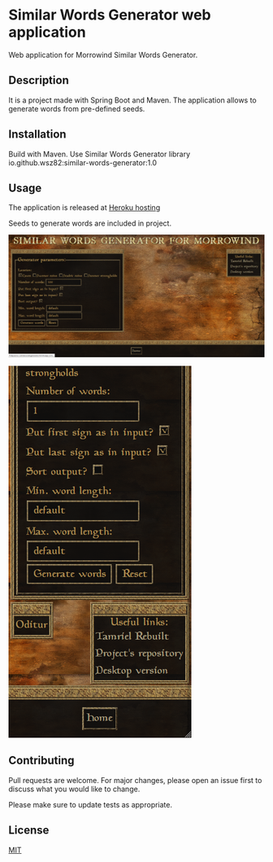 # Similar Words Generator web application

Web application for Morrowind Similar Words Generator.

## Description

It is a project made with Spring Boot and Maven. The application allows to generate words from pre-defined seeds.

## Installation

Build with Maven. Use Similar Words Generator library io.github.wsz82:similar-words-generator:1.0

## Usage

<p>The application is released at <a href="https://similarwordsgenerator.herokuapp.com">Heroku hosting</a></p>
Seeds to generate words are included in project.

![sample](sample.png)

![sample2](sample2.png)

## Contributing
Pull requests are welcome. For major changes, please open an issue first to discuss what you would like to change.

Please make sure to update tests as appropriate.

## License
[MIT](https://choosealicense.com/licenses/mit/)
